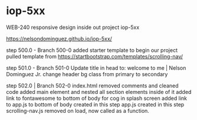 # iop-5xx
WEB-240 responsive design inside out  project iop-5xx

 https://nelsondominguez.github.io/iop-5xx/


 step 500.0 - Branch 500-0
 added starter template to begin our project
 pulled template from https://startbootstrap.com/templates/scrolling-nav/

 step 501.0 - Branch 501-0
 Update title in head to: welcome to me | Nelson Dominguez Jr.
 change header bg class from primary to secondary


 step 502.0 | Branch 502-0
 index.html
 removed comments and cleaned code
 added main element and nested all section elements inside of it
 added link to fontawesome to bottom of body for cog in splash screen
 added link to app.js to bottom of body created in this step
 app.js
 created in this step
 scrolling-nav.js
 removed on load, now called as a function.
